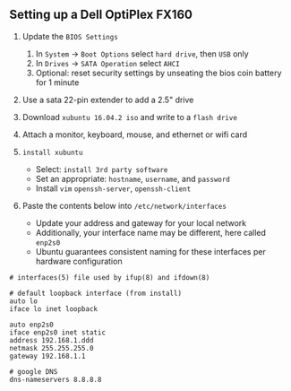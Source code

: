 ## Setting up a Dell OptiPlex FX160

1. Update the `BIOS Settings`
    1. In `System` -> `Boot Options` select `hard drive`, then `USB` only
    1. In `Drives` -> `SATA Operation` select `AHCI`
    1. Optional: reset security settings by unseating the bios coin battery for 1 minute
    
1. Use a sata 22-pin extender to add a 2.5" drive
1. Download `xubuntu 16.04.2 iso` and write to a `flash drive`
1. Attach a monitor, keyboard, mouse, and ethernet or wifi card
1. `install xubuntu`
    - Select: `install 3rd party software`
    - Set an appropriate: `hostname`, `username`, and `password`
    - Install `vim` `openssh-server`, `openssh-client`
1. Paste the contents below into `/etc/network/interfaces`
    - Update your address and gateway for your local network
    - Additionally, your interface name may be different, here called `enp2s0`
    - Ubuntu guarantees consistent naming for these interfaces per hardware configuration


```
# interfaces(5) file used by ifup(8) and ifdown(8)

# default loopback interface (from install)
auto lo
iface lo inet loopback

auto enp2s0
iface enp2s0 inet static
address 192.168.1.ddd
netmask 255.255.255.0
gateway 192.168.1.1

# google DNS
dns-nameservers 8.8.8.8
```
